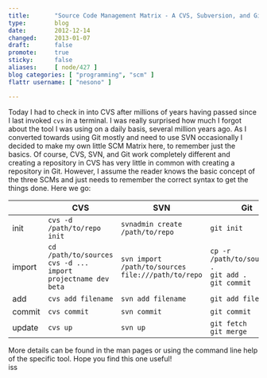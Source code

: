 ```yaml
---
title:       "Source Code Management Matrix - A CVS, Subversion, and Git Reference Table"
type:        blog
date:        2012-12-14
changed:     2013-01-07
draft:       false
promote:     true
sticky:      false
aliases:     [ node/427 ]
blog categories: [ "programming", "scm" ]
flattr username: [ "nesono" ]

---
```


<!--more-->
Today I had to check in into CVS after millions of years having passed since I last invoked `cvs` in a terminal. I was really surprised how much I forgot about the tool I was using on a daily basis, several million years ago. As I converted towards using Git mostly and need to use SVN occasionally I decided to make my own little SCM Matrix here, to remember just the basics. Of course, CVS, SVN, and Git work completely different and creating a repository in CVS has very little in common with creating a repository in Git. However, I assume the reader knows the basic concept of the three SCMs and just needs to remember the correct syntax to get the things done. Here we go:

|        | CVS                                                                | SVN                                                | Git                                                           |  
| ------ | ------------------------------------------------------------------ | -------------------------------------------------- | ------------------------------------------------------------- |  
| init   | `cvs -d /path/to/repo init`                                        | `svnadmin create /path/to/repo`                    | `git init`                                                    |  
| import | `cd /path/to/sources`</br>`cvs -d ... import projectname dev beta` | `svn import /path/to/sources file:///path/to/repo` | `cp -r /path/to/sources/* .`</br>`git add .`</br>`git commit` |  
| add    | `cvs add filename`                                                 | `svn add filename`                                 | `git add filename`                                            |  
| commit | `cvs commit`                                                       | `svn commit`                                       | `git commit`                                                  |  
| update | `cvs up`                                                           | `svn up`                                           | `git fetch`</br>`git merge`                                   |  
               

More details can be found in the man pages or using the command line help of the specific tool. Hope you find this one useful!  
iss
